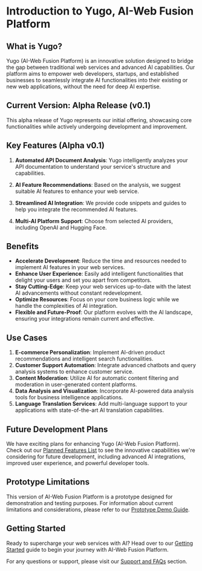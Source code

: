 # Introduction to Yugo, AI-Web Fusion Platform

## What is Yugo?

Yugo (AI-Web Fusion Platform) is an innovative solution designed to bridge the gap between traditional web services and advanced AI capabilities. Our platform aims to empower web developers, startups, and established businesses to seamlessly integrate AI functionalities into their existing or new web applications, without the need for deep AI expertise.

## Current Version: Alpha Release (v0.1)

This alpha release of Yugo represents our initial offering, showcasing core functionalities while actively undergoing development and improvement.

## Key Features (Alpha v0.1)

1. **Automated API Document Analysis**: Yugo intelligently analyzes your API documentation to understand your service's structure and capabilities.

2. **AI Feature Recommendations**: Based on the analysis, we suggest suitable AI features to enhance your web service.

3. **Streamlined AI Integration**: We provide code snippets and guides to help you integrate the recommended AI features.

4. **Multi-AI Platform Support**: Choose from selected AI providers, including OpenAI and Hugging Face.

## Benefits

- **Accelerate Development**: Reduce the time and resources needed to implement AI features in your web services.
- **Enhance User Experience**: Easily add intelligent functionalities that delight your users and set you apart from competitors.
- **Stay Cutting-Edge**: Keep your web services up-to-date with the latest AI advancements without constant redevelopment.
- **Optimize Resources**: Focus on your core business logic while we handle the complexities of AI integration.
- **Flexible and Future-Proof**: Our platform evolves with the AI landscape, ensuring your integrations remain current and effective.

## Use Cases

1. **E-commerce Personalization**: Implement AI-driven product recommendations and intelligent search functionalities.
2. **Customer Support Automation**: Integrate advanced chatbots and query analysis systems to enhance customer service.
3. **Content Moderation**: Utilize AI for automatic content filtering and moderation in user-generated content platforms.
4. **Data Analysis and Visualization**: Incorporate AI-powered data analysis tools for business intelligence applications.
5. **Language Translation Services**: Add multi-language support to your applications with state-of-the-art AI translation capabilities.

## Future Development Plans

We have exciting plans for enhancing Yugo (AI-Web Fusion Platform). Check out our [Planned Features List](planned-features.md) to see the innovative capabilities we're considering for future development, including advanced AI integrations, improved user experience, and powerful developer tools.

## Prototype Limitations

This version of AI-Web Fusion Platform is a prototype designed for demonstration and testing purposes. For information about current limitations and considerations, please refer to our [Prototype Demo Guide](demo-guide.md).

## Getting Started

Ready to supercharge your web services with AI? Head over to our [Getting Started](getting-started.md) guide to begin your journey with AI-Web Fusion Platform.

For any questions or support, please visit our [Support and FAQs](support-and-faqs.md) section.
